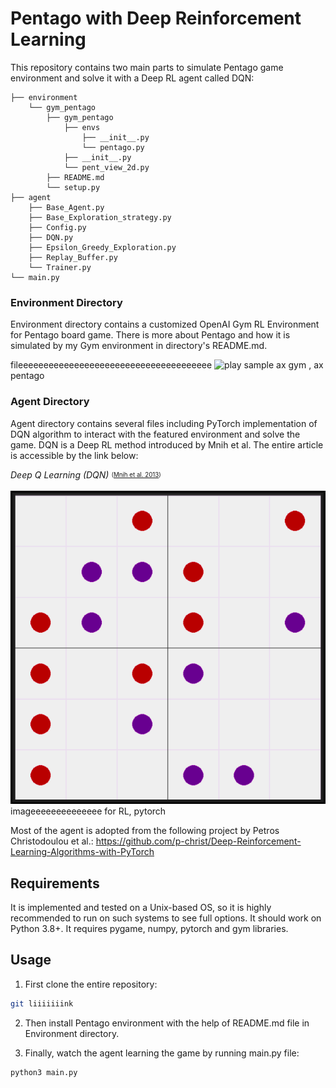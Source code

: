 # Pentago with Deep Reinforcement Learning

This repository contains two main parts to simulate Pentago game environment and 
solve it with a Deep RL agent called DQN:

    ├── environment
        └── gym_pentago
            ├── gym_pentago
                ├── envs
                    ├── __init__.py
                    └── pentago.py
                ├── __init__.py
                └── pent_view_2d.py
            ├── README.md
            └── setup.py
    ├── agent
        ├── Base_Agent.py   
        ├── Base_Exploration_strategy.py         
        ├── Config.py
        ├── DQN.py
        ├── Epsilon_Greedy_Exploration.py
        ├── Replay_Buffer.py
        └── Trainer.py
    └── main.py

### Environment Directory
Environment directory contains a customized OpenAI Gym RL Environment for Pentago board game.
There is more about Pentago and how it is simulated by my Gym environment in directory's README.md.

fileeeeeeeeeeeeeeeeeeeeeeeeeeeeeeeeeeeeee
![play sample](utilities/sample1.gif)
ax gym , ax pentago

### Agent Directory 
Agent directory contains several files including PyTorch implementation of DQN algorithm to interact with
the featured environment and solve the game.
DQN is a Deep RL method introduced by Mnih et al. The entire article is accessible by the link below:

*Deep Q Learning (DQN)* <sub><sup> ([Mnih et al. 2013](https://arxiv.org/pdf/1312.5602.pdf)) </sup></sub>

![img.png](img.png)
imageeeeeeeeeeeeee for RL, pytorch

Most of the agent is adopted from the following project by Petros Christodoulou et al.:
https://github.com/p-christ/Deep-Reinforcement-Learning-Algorithms-with-PyTorch

## Requirements
It is implemented and tested on a Unix-based OS,
so it is highly recommended to run on such systems to see full options.
It should work on Python 3.8+. It requires pygame, numpy, pytorch and gym libraries.

## Usage
1. First clone the entire repository:
```bash
git liiiiiiink
```

2. Then install Pentago environment with the help of README.md file in Environment directory.


3. Finally, watch the agent learning the game by running main.py file:
```bash
python3 main.py
```
